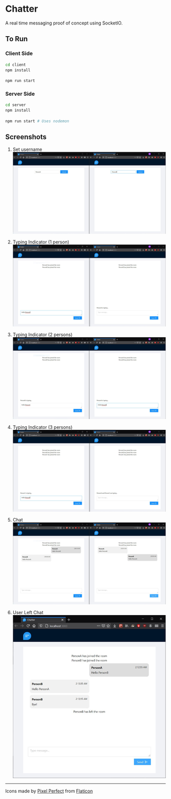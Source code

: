 # Chatter

A real time messaging proof of concept using SocketIO.

## To Run

### Client Side

```sh
cd client
npm install

npm run start
```

### Server Side

```sh
cd server
npm install

npm run start # Uses nodemon
```

## Screenshots

1. Set username
![SetUsername](./Readme%20Assets/EnterName.jpg)

2. Typing Indicator (1 person)
![TypingIndicator_1Person](./Readme%20Assets/OnePersonTyping.jpg)

3. Typing Indicator (2 persons)
![TypingIndicator_2Persons](./Readme%20Assets/EachOtherTyping.jpg)

4. Typing Indicator (3 persons)
![TypingIndicator_3Persons](./Readme%20Assets/MultipleUsersTyping.jpg)

5. Chat
![Chat](./Readme%20Assets/Chat.jpg)

6. User Left Chat
![UserLeftChat](./Readme%20Assets/LeftRoom.jpg)

---

Icons made by [Pixel Perfect](https://icons54.com) from [Flaticon](https://www.flaticon.com)